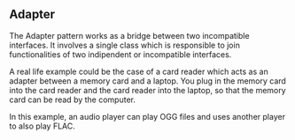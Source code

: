 ## Adapter
The Adapter pattern works as a bridge between two incompatible interfaces.
It involves a single class which is responsible to join functionalities of two
indipendent or incompatible interfaces.

A real life example could be the case of a card reader which acts as an
adapter between a memory card and a laptop.
You plug in the memory card into the card reader and the card reader into the
laptop, so that the memory card can be read by the computer.

In this example, an audio player can play OGG files and uses another player to also play FLAC.
